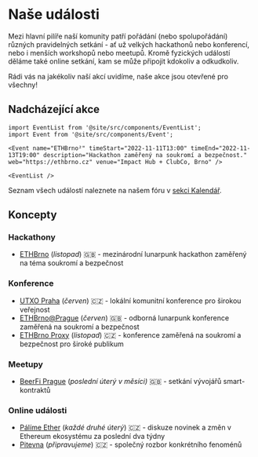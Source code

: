 # Naše události

Mezi hlavní pilíře naší komunity patří pořádání (nebo spolupořádání) různých pravidelných setkání - ať už velkých hackathonů nebo konferencí, nebo i menších workshopů nebo meetupů. Kromě fyzických událostí děláme také online setkání, kam se může připojit kdokoliv a odkudkoliv.

Rádi vás na jakékoliv naší akcí uvidíme, naše akce jsou otevřené pro všechny!

## Nadcházející akce

```mdx-code-block
import EventList from '@site/src/components/EventList';
import Event from '@site/src/components/Event';

<Event name="ETHBrno²" timeStart="2022-11-11T13:00" timeEnd="2022-11-13T19:00" description="Hackathon zaměřený na soukromí a bezpečnost." web="https://ethbrno.cz" venue="Impact Hub + ClubCo, Brno" />

<EventList />
```


Seznam všech událostí naleznete na našem fóru v [sekci Kalendář](https://forum.gwei.cz/calendar).

## Koncepty

### Hackathony
- [ETHBrno](/udalosti/ethbrno) (*listopad*) 🇬🇧 - mezinárodní lunarpunk hackathon zaměřený na téma soukromí a bezpečnost

### Konference
- [UTXO Praha](/udalosti/utxo) (*červen*) 🇨🇿 - lokální komunitní konference pro širokou veřejnost
- [ETHBrno@Prague](/udalosti/ethbrno-prague) (*červen*) 🇬🇧 - odborná lunarpunk konference zaměřená na soukromí a bezpečnost
- [ETHBrno Proxy](/udalosti/ethbrno-proxy) (*listopad*) 🇨🇿 - konference zaměřená na soukromí a bezpečnost pro široké publikum

### Meetupy
- [BeerFi Prague](/udalosti/beerfi) (*poslední úterý v měsíci)* 🇬🇧 - setkání vývojářů smart-kontraktů

### Online události
- [Pálíme Ether](/udalosti/palime-ether) (*každé druhé úterý*) 🇨🇿 - diskuze novinek a změn v Ethereum ekosystému za poslední dva týdny
- [Pitevna](/udalosti/pitevna) (*připravujeme*) 🇨🇿 - společný rozbor konkrétního fenoménů